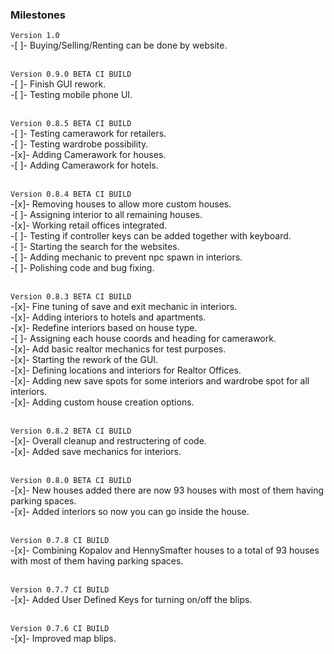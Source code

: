 ### Milestones
`Version 1.0`<br>
-[ ]- Buying/Selling/Renting can be done by website.<br><br>

`Version 0.9.0 BETA CI BUILD`<br>
-[ ]- Finish GUI rework.<br>
-[ ]- Testing mobile phone UI.<br><br>

`Version 0.8.5 BETA CI BUILD`<br>
-[ ]- Testing camerawork for retailers.<br>
-[ ]- Testing wardrobe possibility.<br>
-[x]- Adding Camerawork for houses.<br>
-[ ]- Adding Camerawork for hotels.<br><br>

`Version 0.8.4 BETA CI BUILD`<br>
-[x]- Removing houses to allow more custom houses.<br>
-[ ]- Assigning interior to all remaining houses.<br>
-[x]- Working retail offices integrated.<br>
-[ ]- Testing if controller keys can be added together with keyboard.<br>
-[ ]- Starting the search for the websites.<br>
-[ ]- Adding mechanic to prevent npc spawn in interiors.<br>
-[ ]- Polishing code and bug fixing.<br><br>

`Version 0.8.3 BETA CI BUILD`<br>
-[x]- Fine tuning of save and exit mechanic in interiors.<br>
-[x]- Adding interiors to hotels and apartments.<br>
-[x]- Redefine interiors based on house type.<br>
-[ ]- Assigning each house coords and heading for camerawork.<br>
-[x]- Add basic realtor mechanics for test purposes.<br>
-[x]- Starting the rework of the GUI.<br>
-[x]- Defining locations and interiors for Realtor Offices.<br>
-[x]- Adding new save spots for some interiors and wardrobe spot for all interiors.<br>
-[x]- Adding custom house creation options.<br><br>

`Version 0.8.2 BETA CI BUILD`<br>
-[x]- Overall cleanup and restructering of code.<br>
-[x]- Added save mechanics for interiors.<br><br>

`Version 0.8.0 BETA CI BUILD `<br>
-[x]- New houses added there are now 93 houses with most of them having parking spaces.<br>
-[x]- Added interiors so now you can go inside the house.<br><br>

`Version 0.7.8 CI BUILD`<br>
-[x]- Combining Kopalov and HennySmafter houses to a total of 93 houses with most of them having parking spaces.<br><br>

`Version 0.7.7 CI BUILD`<br>
-[x]- Added User Defined Keys for turning on/off the blips.<br><br>

`Version 0.7.6 CI BUILD`<br>
-[x]- Improved map blips.<br><br>
